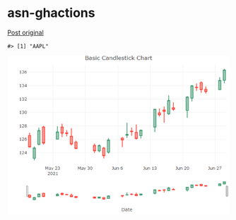 
<!-- README.md is generated from README.Rmd. Please edit that file -->

# asn-ghactions

[Post original](https://plotly.com/r/candlestick-charts/)

    #> [1] "AAPL"

![](README_files/figure-gfm/unnamed-chunk-2-1.png)<!-- -->
